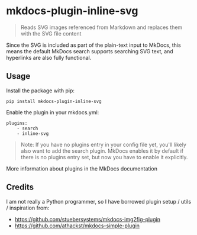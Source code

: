 # mkdocs-plugin-inline-svg

> Reads SVG images referenced from Markdown and replaces them with the SVG
> file content

Since the SVG is included as part of the plain-text input to MkDocs, this means
the default MkDocs search supports searching SVG text, and hyperlinks are also
fully functional.

## Usage

Install the package with pip:

`pip install mkdocs-plugin-inline-svg`

Enable the plugin in your mkdocs.yml:

```
plugins:
    - search
    - inline-svg
```

> Note: If you have no plugins entry in your config file yet, you'll likely
> also want to add the search plugin. MkDocs enables it by default if there is
> no plugins entry set, but now you have to enable it explicitly.

More information about plugins in the MkDocs documentation

## Credits

I am not really a Python programmer, so I have borrowed plugin setup / utils /
inspiration from:

* https://github.com/stuebersystems/mkdocs-img2fig-plugin
* https://github.com/athackst/mkdocs-simple-plugin
